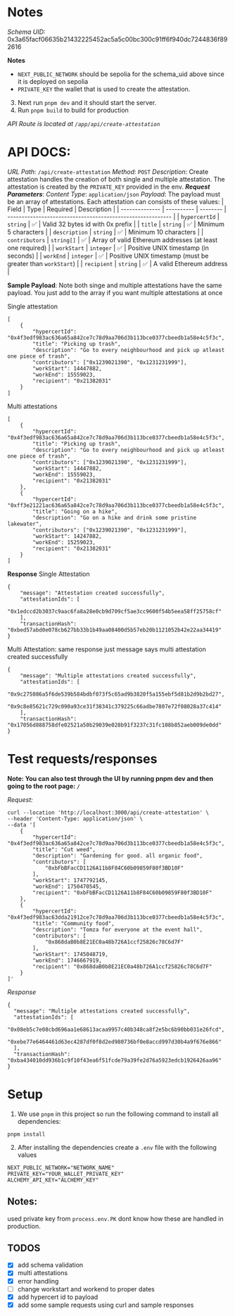 # Notes

_Schema UID:_ 0x3a65facf06635b21432225452ac5a5c00bc300c91ff6f940dc7244836f892616

**Notes**

- `NEXT_PUBLIC_NETWORK` should be sepolia for the schema_uid above since it is deployed on sepolia
- `PRIVATE_KEY` the wallet that is used to create the attestation.

3. Next run `pnpm dev` and it should start the server.
4. Run `pnpm build` to build for production

_API Route is located at `/app/api/create-attestation`_

# API DOCS:

_URL Path_: `/api/create-attestation`
_Method_: `POST`
_Description_: Create attestation handles the creation of both single and multiple attestation. The attestation is created by the `PRIVATE_KEY` provided in the env.
**_Request Parameters_**:
_Content Type_: `application/json`
_Payload_:
The payload must be an array of attestations.
Each attestation can consists of these values:
| Field | Type | Required | Description |
| -------------- | ---------- | -------- | ---------------------------------------------------------- |
| `hypercertId` | `string` | ✅ | Valid 32 bytes id with 0x prefix |
| `title` | `string` | ✅ | Minimum 5 characters |
| `description` | `string` | ✅ | Minimum 10 characters |
| `contributors` | `string[]` | ✅ | Array of valid Ethereum addresses (at least one required) |
| `workStart` | `integer` | ✅ | Positive UNIX timestamp (in seconds) |
| `workEnd` | `integer` | ✅ | Positive UNIX timestamp (must be greater than `workStart`) |
| `recipient` | `string` | ✅ | A valid Ethereum address |

**Sample Payload**:
Note both singe and multiple attestations have the same payload. You just add to the array if you want multiple attestations at once

Single attestation

```
[
    {
        "hypercertId": "0x4f3edf983ac636a65a842ce7c78d9aa706d3b113bce0377cbeedb1a58e4c5f3c",
        "title": "Picking up trash",
        "description": "Go to every neighbourhood and pick up atleast one piece of trash",
        "contributors": ["0x1239021390", "0x1231231999"],
        "workStart": 14447882,
        "workEnd": 15559023,
        "recipient": "0x21382031"
    }
]
```

Multi attestations

```
[
    {
        "hypercertId": "0x4f3edf983ac636a65a842ce7c78d9aa706d3b113bce0377cbeedb1a58e4c5f3c",
        "title": "Picking up trash",
        "description": "Go to every neighbourhood and pick up atleast one piece of trash",
        "contributors": ["0x1239021390", "0x1231231999"],
        "workStart": 14447882,
        "workEnd": 15559023,
        "recipient": "0x21382031"
    },
    {
        "hypercertId": "0xff3e21221ac636a65a842ce7c78d9aa706d3b113bce0377cbeedb1a58e4c5f3c",
        "title": "Going on a hike",
        "description": "Go on a hike and drink some pristine lakewater",
        "contributors": ["0x1239021390", "0x1231231999"],
        "workStart": 14247882,
        "workEnd": 15259023,
        "recipient": "0x21382031"
    }
]
```

**Response**
Single Attestation

```
{
    "message": "Attestation created successfully",
    "attestationIds": [
        "0x1edccd2b3037c9aac6fa8a28e0cb9d709cf5ae3cc9600f54b5eea58ff25758cf"
    ],
    "transactionHash": "0xbed57abd0e078cb627bb33b1b49aa08400d5b57eb20b1121052b42e22aa34419"
}
```

Multi Attestation: same response just message says multi attestation created successfully

```
{
    "message": "Multiple attestations created successfully",
    "attestationIds": [
        "0x9c275086a5f6de539b584bdbf073f5c65ad9b3820f5a155ebf5d81b2d9b2bd27",
        "0x9c8e85621c729c090a93ce31f38341c379225c66adbe7807e72f08028a37c414"
    ],
    "transactionHash": "0x17056d888758dfe02521a50b29039e028b91f3237c31fc108b852aeb009de0dd"
}
```

# Test requests/responses

**Note: You can also test through the UI by running pnpm dev and then going to the root page: `/`**

_Request:_

```
curl --location 'http://localhost:3000/api/create-attestation' \
--header 'Content-Type: application/json' \
--data '[
    {
        "hypercertId": "0x4f3edf983ac636a65a842ce7c78d9aa706d3b113bce0377cbeedb1a58e4c5f3c",
        "title": "Cut weed",
        "description": "Gardening for good. all organic food",
        "contributors": [
            "0xbFbBFacCD1126A11b8F84C60b09859F80f3BD10F"
        ],
        "workStart": 1747792145,
        "workEnd": 1750470545,
        "recipient": "0xbFbBFacCD1126A11b8F84C60b09859F80f3BD10F"
    },
    {
        "hypercertId": "0x4f3edf983ac63dda21912ce7c78d9aa706d3b113bce0377cbeedb1a58e4c5f3c",
        "title": "Community food",
        "description": "Tomza for everyone at the event hall",
        "contributors": [
            "0x868daB0b8E21EC0a48b726A1ccf25826c78C6d7F"
        ],
        "workStart": 1745048719,
        "workEnd": 1746667919,
        "recipient": "0x868daB0b8E21EC0a48b726A1ccf25826c78C6d7F"
    }
]'
```

_Response_

```
{
  "message": "Multiple attestations created successfully",
  "attestationIds": [
    "0x08eb5c7e08cbd696aa1e68613acaa9957c40b348ca8f2e5bc6b90bb031e26fcd",
    "0xebe77e6464461d63ec4287df0f8d2ed980736bf0e8accd997d30b4a9f676e866"
  ],
  "transactionHash": "0xba434010dd936b1c9f10f43ea6f51fcde79a39fe2d76a5923edcb1926426aa96"
}
```

# Setup

1. We use `pnpm` in this project so run the following command to install all dependencies:

```
pnpm install
```

2. After installing the dependencies create a `.env` file with the following values

```
NEXT_PUBLIC_NETWORK="NETWORK_NAME"
PRIVATE_KEY="YOUR_WALLET_PRIVATE_KEY"
ALCHEMY_API_KEY="ALCHEMY_KEY"
```

## Notes:

used private key from `process.env.PK` dont know how these are handled in production.

## TODOS

- [x] add schema validation
- [x] multi attestations
- [x] error handling
- [ ] change workstart and workend to proper dates
- [x] add hypercert id to payload
- [x] add some sample requests using curl and sample responses
